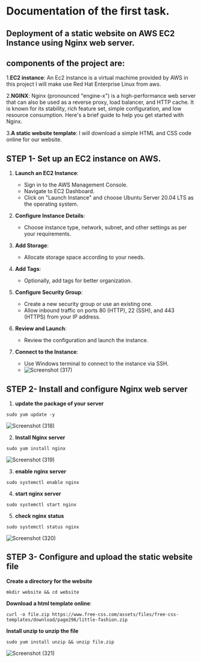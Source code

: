 # Documentation of the first task.
## Deployment of a static website on AWS EC2 Instance using Nginx web server.
## components of the project are:
1.**EC2 instance**: An Ec2 instance is a virtual machime provided by AWS in this project I will make use Red Hat Enterprise Linux from aws.

2.**NGINX**: Nginx (pronounced "engine-x") is a high-performance web server that can also be used as a reverse proxy, load balancer, and HTTP cache. It is known for its stability, rich feature set, simple configuration, 
and low resource consumption. Here's a brief guide to help you get started with Nginx.

3.**A static website template**: I will download a simple HTML and CSS code online for our website.
## STEP 1- Set up an EC2 instance on AWS.

1. **Launch an EC2 Instance**: 
   - Sign in to the AWS Management Console.
   - Navigate to EC2 Dashboard.
   - Click on "Launch Instance" and choose Ubuntu Server 20.04 LTS as the operating system.

2. **Configure Instance Details**:
   - Choose instance type, network, subnet, and other settings as per your requirements.

3. **Add Storage**:
   - Allocate storage space according to your needs.

4. **Add Tags**:
   - Optionally, add tags for better organization.


5. **Configure Security Group**:
   - Create a new security group or use an existing one.
   - Allow inbound traffic on ports 80 (HTTP), 22 (SSH), and 443 (HTTPS) from your IP address.
 

6. **Review and Launch**:
   - Review the configuration and launch the instance.

    

7. **Connect to the Instance**:
   - Use Windows terminal to connect to the instance via SSH.
   - ![Screenshot (317)](https://github.com/highbee2810/HNG_INTERNSHIP/assets/155490206/33d4aa40-076c-497a-89ce-b5168d0f4c82)
  
## STEP 2- Install and configure Nginx web server
1.  **update the package of your server**
```
sudo yum update -y
```
![Screenshot (318)](https://github.com/highbee2810/HNG_INTERNSHIP/assets/155490206/63bb74ce-dfc7-441d-98f0-bd5679eec564)


2.  **Install Nginx server**
```
sudo yum install nginx
```
![Screenshot (319)](https://github.com/highbee2810/HNG_INTERNSHIP/assets/155490206/61c67bb2-894b-4b40-8d03-9bae81f03e07)

3. **enable nginx server**
```
sudo systemctl enable nginx
```
4. **start nginx server**
```
sudo systemctl start nginx
```
5. **check nginx status**
```
sudo systemctl status nginx
```
![Screenshot (320)](https://github.com/highbee2810/HNG_INTERNSHIP/assets/155490206/6eea21ea-707d-4723-adff-22ec8ee3dde5)

## STEP 3- Configure and upload the static website file 
**Create a directory for the website**
```
mkdir website && cd website
```
**Download a html template online**:
```
curl -o file.zip https://www.free-css.com/assets/files/free-css-templates/download/page296/little-fashion.zip
```
**Install unzip to unzip the file**
```
sudo yum install unzip && unzip file.zip
```
![Screenshot (321)](https://github.com/highbee2810/HNG_INTERNSHIP/assets/155490206/4bbe68fb-6b9c-4971-8b80-8ba2ad2b8030)




